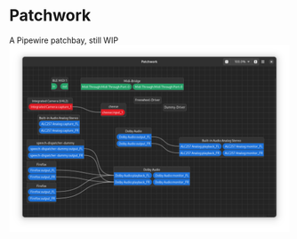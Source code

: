 # Patchwork

A Pipewire patchbay, still WIP
![](https://raw.githubusercontent.com/yiitbrak/patchwork/refs/heads/master/assets/the_program.png)